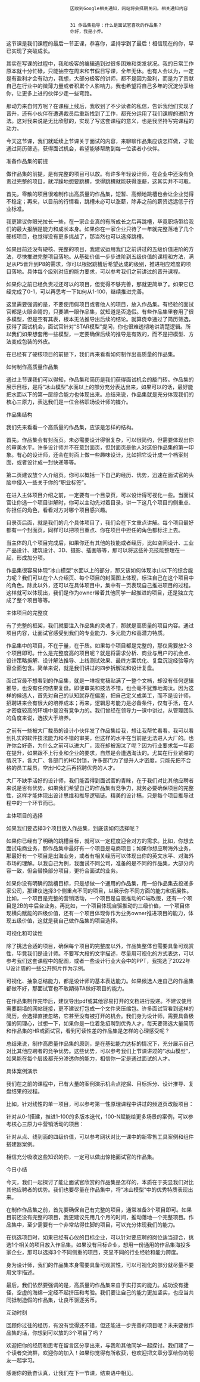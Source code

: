 
                            
                            因收到Google相关通知，网站将会择期关闭。相关通知内容
                            
                            
                            31 作品集指导：什么是面试官喜欢的作品集？
                            你好，我是小乔。

这节课是我们课程的最后一节正课，恭喜你，坚持学到了最后！相信现在的你，早已实现了突破成长。

其实在写课的过程中，我和极客的编辑遇到过很多困难和突发状况。我的日常工作原本就十分忙碌，只能抽空在周末和节假日写课，全年无休。也有人会以为，一定是有盈利才会有动力，我想，大部分极客的讲师，都不是因为盈利，而是为了贡献自己在行业中的微薄力量或者积累个人影响力。我也希望将自己多年的沉淀分享给你，让更多上进的伙伴少走一些弯路。

那动力来自何方呢？在课程上线后，我收到了不少读者的私信，告诉我他们实现了晋升，还有小伙伴在遭遇裁员后重新找到了工作，都充分运用了我们课程的进阶方法。这对我来说是无比欣慰的，实现了写这套课程的意义，也是我坚持写完课程的动力。



今天这节课，我们就延续上节课关于面试的内容，来聊聊作品集应该怎样做，才能通过简历筛选，获得面试机会，希望能够帮助到每一位读者小伙伴。

准备作品集的前提

做作品集的前提，是有完整的项目可以放。有许多年轻设计师，在企业中还没有负责过完整的项目，就浮躁地想要跳槽，觉得跳槽就能获得涨薪，这其实并不可取。

首先，零散的项目很难制作出高质量的作品集，短暂、高频地跳槽也会让企业觉得不稳定；再来，以目前的行情看，跳槽未必可以涨薪，除非之前的薪资远远低于行业标准。

我更建议你眼光拉长一些，在一家企业真的有所成长之后再跳槽，毕竟职场带给我们的最大报酬是能力和成长本身。如果你在一家企业只待了一年就完整落地了几个硬核项目，也觉得没有更多挑战了，那当然也可以选择跳槽。

如果目前还没有硬核、完整的项目，我建议运用我们之前讲过的五级价值进阶的方法，尽快推进完整项目落地。从基础价值一步步进阶到五级价值的课程和方法，满足从P5晋升到P8的需求，你可以根据跳槽后希望达成的级别，推进相应难度的项目落地。具体每个级别对应的能力要求，可以参考我们之前讲过的晋升课程。

如果你之前已经负责过还可以的项目，但觉得不够完善，那就更简单了。如果它已经完成了0-1，可以再思考一下如何从1-100，继续推进完善。

这里需要强调的是，不要使用假项目或者他人的项目，放入作品集。有经验的面试官都是火眼金睛的，只要瞄一眼作品集，就知道是否造假。有些作品集里套用了很多模型，但是空有其表，根本无法推导出后续的结论。就算侥幸通过了简历筛选，获得了面试机会，面试官针对“STAR模型”提问，你也很难透彻地讲清楚逻辑。所以我们如果想套用一些模型，一定要确保后续的推导是有效的，而不是把模型、方法变成包装的外皮。

在已经有了硬核项目的前提下，我们再来看看如何制作出高质量的作品集。

如何制作高质量作品集

通过上节课我们可以得知，作品集和简历是我们获得面试机会的敲门砖。作品集的展示目标，是将“冰山模型”水面以上的部分充分表达出来，如果可以的话，最好能把水面以下的第一层综合能力也体现出来。总结来说，作品集就是充分体现我们的核心三原力，表达我们是一位合格职场设计师的媒介。

作品集结构

我们先来看看一个高质量的作品集，应该是怎样的结构。

首先，作品集会有封面页。未必需要设计得很复杂，可以很简约，但需要体现出你的审美水平。许多设计师并不在意封面页，但封面页是他人对这份作品集的第一印象。有心的设计师，还会在封面上做一些趣味设计，比如把它设计成一个档案封面，或者设计成一封快递等等。

第二页建议放个人介绍页。你可以概括一下自己的经历、优势，迅速在面试官的头脑中侵入一些关于你的“职业标签”。

在进入主体项目介绍之前，一定要有一个目录页，可以设计得可视化一些。当面试官让你选一个项目讲解时，你可以主动先对着目录，讲一下这几个项目的侧重点、你担任的角色，看看对方对哪个项目感兴趣。

目录页后面，就是我们的几个具体项目了，我们会在下文重点讲解。每个项目最好都有一个封面页，同样可以把项目重点、你在项目中担任的角色都标注上去。

当主体的几个项目完成后，如果你还有其他的技能或者经历，比如空间设计、工业产品设计、建筑设计、3D、摄影、插画等等，那可以将这些补充技能整理在一起，形成加分项。

作品集很容易体现“冰山模型”水面以上的部分，那又该如何体现冰山以下的综合能力呢？我们可以在个人介绍页、每个项目的封面图上体现，标注自己在这个项目中的角色。除此以外，还可以在具体项目中，集中有一页表现自己推进项目的过程。这样就可以体现出，我们是作为owner带着其他同学一起推进的项目，还是独立完成了整个项目等等。



主体项目的完整度

有了完整的框架，我们就要注入作品集的灵魂了，那就是高质量的项目内容。通过项目内容，让面试官感受到我们的专业能力、多元能力和高潜力特质。

作品集中的项目，不在于量，在于质。如果每个项目都是完整的，那仅需要放2-3个项目即可。什么是完整度高的项目呢？就是将需求分析、商业与用户的机会点、设计策略拆解、设计解法推导、上线测试效果、最终方案优化、复盘沉淀经验等内容全面包含。简单来说，就是我们讲过的四步拆解法和设计复盘。

面试官最不想看到的作品集，就是一堆视觉稿贴满了一整个文档，却没有任何逻辑推导，也没有任何结果复盘。即便审美和技法不错，也会毫不犹豫地淘汰。因为这样的候选人，首先对自己的认知就存在偏差，把自己定义成美工，而不是设计师，招聘进来会有很大的培养成本；再来，逻辑思考能力是必备条件，仅有手活，在人才密度较高的环境中是没有竞争力的。我们曾经在领导力一课中讲过，从管理团队的角度来说，选拔大于培养。

之前有一些被大厂裁员的设计小伙伴发了作品集给我，想让我帮忙看看。我可以看到扎实的软件技法能力和不错的审美，但这样的水平在当前是无法进入大厂的。也许你会好奇，为什么之前可以进大厂，现在却被淘汰了呢？因为行业要求每一年都在提升，如果跟不上行业和企业的要求，自然是会遭遇淘汰的。尤其在行业紧缩的情况下，各大厂、各部门的HC封锁，许多部门为了提升人才密度，只能先把不合格的员工裁员，空出HC之后再招聘优秀的人才。

大厂不缺手活好的设计师，我们能否得到面试官的青睐，在于我们对比其他应聘者来说是否有优势。如果我们希望自己的作品集有竞争力，就务必要确保项目的完整性，这样才能体现出设计思维和推导逻辑链。精美的设计稿，只是每个项目推导过程中的一个环节而已。

主体项目的选择

如果我们要选择3个项目放入作品集，到底该如何选择呢？

如果你已经有了明确的跳槽目标，就可以一定程度迎合对方的需求。比如，你想去面试电商业务，那作品集中最好有一个项目是电商项目；如果你想应聘海外业务，那最好有一个项目是出海业务，或者有相关经历可以体现出你的英文水平、对海外市场的理解。以我自己为例，我面试不同公司，准备的是不同的作品集，大部分内容一致，但会替换部分项目，更符合面试的业务。

如果你没有明确的跳槽目标，只是想做一个通用的作品集，用一份作品集去投递多家公司，那建议选择3个侧重点不同的项目，以展示你不同方面的能力和拓展性。比如，一个项目是完整的营销活动，一个项目是自驱推动的C端改版，还有一个项目是2B的中后台业务。再比如，一个项目体现自驱推动的三级价值，一个项目体现横向赋能的四级价值，还有一个项目体现你作为业务owner推进项目的能力，体现五级价值，这就是我自己做作品集的项目选择。

可视化和可读性

除了挑选合适的项目，确保每个项目的完整度以外，作品集整体也需要具备可观赏性，毕竟我们是设计师。不要写大段的文字描述，尽量用可视化的方式表达，可以参考我们这套课程中的配图，或者一些设计行业大会中的PPT，我挑选了2022年U设计周的一些公开照片作为示例。



可视化、抽象总结能力，都是设计师的基本表达能力。如果候选人连自己的作品集都做不好，那面试官也不敢期待TA做好项目的能力。

在作品集制作完毕后，建议导出pdf或其他容易打开的文档进行投递。不建议使用需要翻墙的网站链接，更不建议打包成一个文件夹压缩包。许多面试官看到这样的简历，会选择直接忽略，它甚至没有被打开的机会。我们身为设计师，需要具备极强的同理心，试想一下，如果你是一位着急招聘到优秀人才，每天要筛选大量简历和作品集的HR或面试官，看到可读性差的作品集是怎样的心理感受呢？

总结来说，制作高质量作品集的原则，是在基础能力达标的情况下，充分展示自己对比其他应聘者的竞争优势。这些优势，可以参考我们上节课讲过的“冰山模型”，如果能在每个层级都充分渗透你的能力，相信你一定是通过面试的人才。

具体案例演示

我们在之前的课程中，已有大量的案例演示机会点挖掘、目标拆分、设计推导、复盘结果的过程。

比如，针对线性的单一项目，可以参考第一性原理课程中讲过的频道页改版项目：



针对从0-1搭建，推进1-100的多版本迭代，100-N赋能给更多场景的案例，可以参考核心三原力中营销活动的项目：







针对从点、线到面的四级价值，可以参考网状对比一课中的新零售工具案例和组件搭建器案例。







相信充分吸收这些知识的你，一定可以做出惊艳面试官的作品集。

今日小结

今天，我们一起探讨了能让面试官欣赏的作品集是怎样的，本质在于突显我们对比其他应聘者的优势。我们也要尽量在作品集中，将“冰山模型”中的优秀特质表现出来。

在制作作品集之前，首先要确保自己有完整的项目，通常准备3个项目即可。如果目前还没有完整的项目，我更建议先用几个月的时间，推动落地一个完整项目。作品集中，至少需要有一个非常站得住脚的项目，可以充分体现我们的能力。

在挑选项目时，如果已经有心仪的目标企业，可以针对要应聘的岗位适当迎合，挑选1个相关的项目放入作品集。如果没有目标企业，想用一份通用的作品集海投多家企业，那可以选择3个不同侧重的项目，突显不同的行业经验和能力跨度。

身为设计师，我们的作品集本身需要具备可观赏性，可以可视化的部分就尽量不要用文字描述。

最后，我们依然要强调的是，高质量的作品集来自于实打实的能力。成功没有捷径，空虚的海绵一定经不起挤压和考验。我们要让自己的能力更加坚实，也应当共同抵制造假的作品集，让良币驱逐劣币。

互动时刻

回顾你过往的经历，有没有觉得还不错，但还能进一步完善的项目呢？未来要做作品集的话，你想到可以放的3个项目了吗？

欢迎把你的经历和思考在留言区分享出来，与我和其他同学一起探讨。我们建了一个读者交流群，欢迎你的加入！如果你觉得有所收获，也欢迎把文章分享给你的朋友一起学习。

感谢你的勤奋认真，让我们在下一节课，结束语中相见。

                        
                        
                            